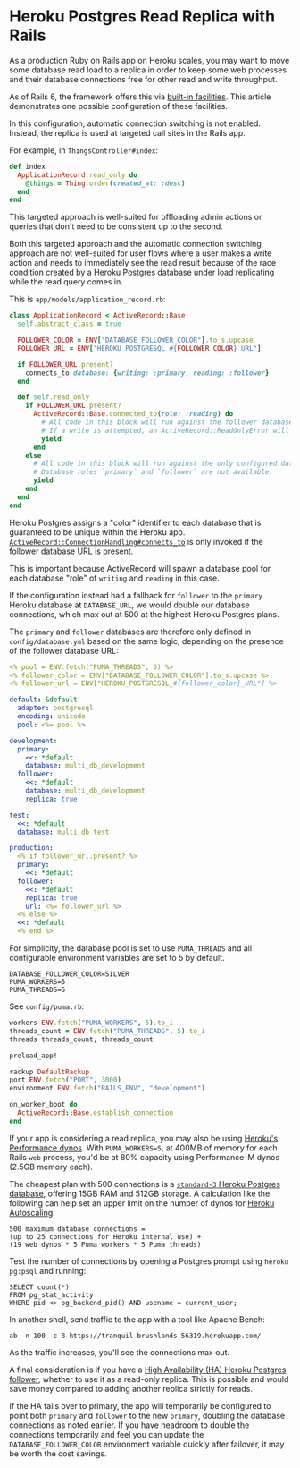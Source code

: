 # Heroku Postgres Read Replica with Rails

As a production Ruby on Rails app on Heroku scales,
you may want to move some database read load to a replica
in order to keep some web processes and their database connections
free for other read and write throughput.

As of Rails 6, the framework offers this via
[built-in facilities](https://guides.rubyonrails.org/active_record_multiple_databases.html).
This article demonstrates one possible configuration of these facilities.

In this configuration, automatic connection switching is not enabled.
Instead, the replica is used at targeted call sites in the Rails app.

For example, in `ThingsController#index`:

```ruby
def index
  ApplicationRecord.read_only do
    @things = Thing.order(created_at: :desc)
  end
end
```

This targeted approach is well-suited for offloading
admin actions or queries that don't need to be consistent up to the second.

Both this targeted approach
and the automatic connection switching approach
are not well-suited for user flows where
a user makes a write action
and needs to immediately see the read result
because of the race condition created by
a Heroku Postgres database under load
replicating while the read query comes in.

This is `app/models/application_record.rb`:

```ruby
class ApplicationRecord < ActiveRecord::Base
  self.abstract_class = true

  FOLLOWER_COLOR = ENV["DATABASE_FOLLOWER_COLOR"].to_s.upcase
  FOLLOWER_URL = ENV["HEROKU_POSTGRESQL_#{FOLLOWER_COLOR}_URL"]

  if FOLLOWER_URL.present?
    connects_to database: {writing: :primary, reading: :follower}
  end

  def self.read_only
    if FOLLOWER_URL.present?
      ActiveRecord::Base.connected_to(role: :reading) do
        # All code in this block will run against the follower database.
        # If a write is attempted, an ActiveRecord::ReadOnlyError will raise.
        yield
      end
    else
      # All code in this block will run against the only configured database.
      # Database roles `primary` and `follower` are not available.
      yield
    end
  end
end
```

Heroku Postgres assigns a "color" identifier to each database
that is guaranteed to be unique within the Heroku app.
[`ActiveRecord::ConnectionHandling#connects_to`](https://api.rubyonrails.org/classes/ActiveRecord/ConnectionHandling.html#method-i-connects_to)
is only invoked if the follower database URL is present.

This is important because ActiveRecord will spawn a database pool for
each database "role" of `writing` and `reading` in this case.

If the configuration instead had a fallback for `follower` to
the `primary` Heroku database at `DATABASE_URL`,
we would double our database connections,
which max out at 500 at the highest Heroku Postgres plans.

The `primary` and `follower` databases are therefore
only defined in `config/database.yml` based on the same logic,
depending on the presence of the follower database URL:

```yml
<% pool = ENV.fetch("PUMA_THREADS", 5) %>
<% follower_color = ENV["DATABASE_FOLLOWER_COLOR"].to_s.upcase %>
<% follower_url = ENV["HEROKU_POSTGRESQL_#{follower_color}_URL"] %>

default: &default
  adapter: postgresql
  encoding: unicode
  pool: <%= pool %>

development:
  primary:
    <<: *default
    database: multi_db_development
  follower:
    <<: *default
    database: multi_db_development
    replica: true

test:
  <<: *default
  database: multi_db_test

production:
  <% if follower_url.present? %>
  primary:
    <<: *default
  follower:
    <<: *default
    replica: true
    url: <%= follower_url %>
  <% else %>
  <<: *default
  <% end %>
```

For simplicity,
the database pool is set to use `PUMA_THREADS` and
all configurable environment variables are set to 5 by default.

```
DATABASE_FOLLOWER_COLOR=SILVER
PUMA_WORKERS=5
PUMA_THREADS=5
```

See `config/puma.rb`:

```ruby
workers ENV.fetch("PUMA_WORKERS", 5).to_i
threads_count = ENV.fetch("PUMA_THREADS", 5).to_i
threads threads_count, threads_count

preload_app!

rackup DefaultRackup
port ENV.fetch("PORT", 3000)
environment ENV.fetch("RAILS_ENV", "development")

on_worker_boot do
  ActiveRecord::Base.establish_connection
end
```

If your app is considering a read replica, you may also be using
[Heroku's Performance dynos](https://devcenter.heroku.com/articles/optimizing-dyno-usage).
With `PUMA_WORKERS=5`, at 400MB of memory for each Rails `web` process,
you'd be at 80% capacity using Performance-M dynos (2.5GB memory each).

The cheapest plan with 500 connections is a
[`standard-3` Heroku Postgres database](https://devcenter.heroku.com/articles/heroku-postgres-plans),
offering 15GB RAM and 512GB storage.
A calculation like the following can help set an upper limit
on the number of dynos for
[Heroku Autoscaling](https://devcenter.heroku.com/articles/scaling#autoscaling).

```
500 maximum database connections =
(up to 25 connections for Heroku internal use) +
(19 web dynos * 5 Puma workers * 5 Puma threads)
```

Test the number of connections by opening a Postgres prompt
using `heroku pg:psql` and running:

```
SELECT count(*)
FROM pg_stat_activity
WHERE pid <> pg_backend_pid() AND usename = current_user;
```

In another shell, send traffic to the app with a tool like Apache Bench:

```
ab -n 100 -c 8 https://tranquil-brushlands-56319.herokuapp.com/
```

As the traffic increases, you'll see the connections max out.

A final consideration is if you have a
[High Availability (HA) Heroku Postgres follower](https://devcenter.heroku.com/articles/heroku-postgres-ha),
whether to use it as a read-only replica.
This is possible and would save money compared to
adding another replica strictly for reads.

If the HA fails over to primary,
the app will temporarily be configured
to point both `primary` and `follower` to the new `primary`,
doubling the database connections as noted earlier.
If you have headroom to double the connections temporarily
and feel you can update the `DATABASE_FOLLOWER_COLOR` environment variable
quickly after failover,
it may be worth the cost savings.
